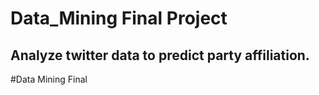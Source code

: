 # Data_Mining Final Project

## Analyze twitter data to predict party affiliation.
#Data Mining Final
